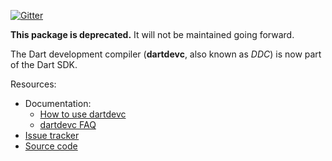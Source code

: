 [![Gitter](https://img.shields.io/gitter/room/dart-lang/angular2.svg)](https://gitter.im/dart-lang/dev_compiler)

**This package is deprecated.** It will not be maintained going forward.

The Dart development compiler (**dartdevc**, also known as _DDC_)
is now part of the Dart SDK.


Resources:

* Documentation:
  * [How to use dartdevc](https://webdev.dartlang.org/tools/dartdevc)
  * [dartdevc FAQ](https://webdev.dartlang.org/tools/dartdevc/faq)
* [Issue tracker](https://github.com/dart-lang/sdk/issues?q=label%3Aarea-dev-compiler)
* [Source code](https://github.com/dart-lang/sdk/tree/master/pkg/dev_compiler)
